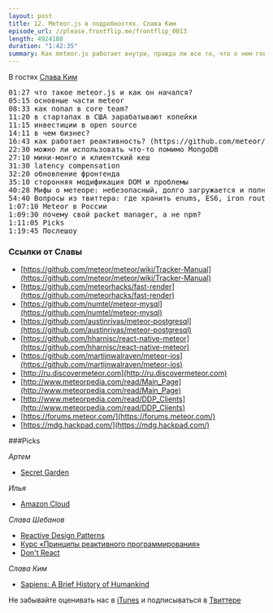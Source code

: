```yaml
---
layout: post
title: 12. Meteor.js в подробностях. Слава Ким
episode_url: //please.frontflip.me/frontflip_0013
length: 4924188
duration: "1:42:35"
summary: Как meteor.js работает внутри, правда ли все то, что о нем говорят злопыхатели и стоит ли пробовать его уже сейчас? Рассказывает участник core team Слава Ким.
---
```


В гостях [Слава Ким](https://twitter.com/imslavko)

<pre>
01:27 что такое meteor.js и как он начался?
05:15 основные части meteor
08:33 как попал в core team?
11:20 в стартапах в США зарабатывают копейки
11:15 инвестиции в open source
14:11 в чем бизнес?
16:43 как работает реактивность? (https://github.com/meteor/meteor/wiki/Tracker-Manual)
22:30 можно ли использовать что-то помимо MongoDB
27:10 мини-монго и клиентский кеш
31:30 latency compensation
32:20 обновление фронтенда
35:10 сторонняя модификация DOM и проблемы
40:28 Мифы о метеоре: небезопасный, долго загружается и полностью монолитный
54:40 Вопросы из твиттера: где хранить enums, ES6, iron router
1:07:10 Meteor в России
1:09:30 почему свой packet manager, a не npm?
1:11:05 Picks
1:19:45 Послешоу
</pre>

### Ссылки от Славы

* [https://github.com/meteor/meteor/wiki/Tracker-Manual](https://github.com/meteor/meteor/wiki/Tracker-Manual)
* [https://github.com/meteorhacks/fast-render](https://github.com/meteorhacks/fast-render)
* [https://github.com/numtel/meteor-mysql](https://github.com/numtel/meteor-mysql)
* [https://github.com/austinrivas/meteor-postgresql](https://github.com/austinrivas/meteor-postgresql)
* [https://github.com/hharnisc/react-native-meteor](https://github.com/hharnisc/react-native-meteor)
* [https://github.com/martijnwalraven/meteor-ios](https://github.com/martijnwalraven/meteor-ios)
* [http://ru.discovermeteor.com](http://ru.discovermeteor.com)
* [http://www.meteorpedia.com/read/Main_Page](http://www.meteorpedia.com/read/Main_Page)
* [http://www.meteorpedia.com/read/DDP_Clients](http://www.meteorpedia.com/read/DDP_Clients)
* [https://forums.meteor.com/](https://forums.meteor.com/)
* [https://mdg.hackpad.com/](https://mdg.hackpad.com/)

###Picks

*Артем*

- [Secret Garden](http://www.amazon.com/Secret-Garden-Inky-Treasure-Coloring/dp/1780671067)

*Илья*

- [Amazon Cloud](https://www.amazon.com/clouddrive/home)

*Слава Шебанов*

- [Reactive Design Patterns](http://manning.com/kuhn/)
- [Курс «Принципы реактивного программирования»](https://www.coursera.org/course/reactive)
- [Don't React](http://staltz.com/dont-react/)

*Слава Ким*

- [Sapiens: A Brief History of Humankind](http://www.amazon.com/Sapiens-Humankind-Yuval-Noah-Harari/dp/0062316095/)


Не забывайте оценивать нас в [iTunes](https://itunes.apple.com/ru/podcast/frontflip/id884716456) и подписываться в [Твиттере](https://twitter.com/frontflip_js)
